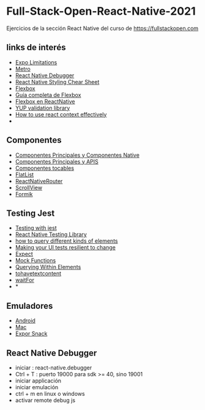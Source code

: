 # Full-Stack-Open-React-Native-2021
Ejercicios de la sección React Native  del curso de https://fullstackopen.com 

## links de interés
* [Expo Limitations](https://docs.expo.dev/introduction/why-not-expo/)
* [Metro](https://facebook.github.io/metro/)
* [React Native Debugger](https://docs.expo.dev/workflow/debugging/#react-native-debugger)
* [React Native Styling Chear Sheet](https://github.com/vhpoet/react-native-styling-cheat-sheet)
* [Flexbox](https://developer.mozilla.org/en-US/docs/Learn/CSS/CSS_layout/Flexbox)
* [Guía completa de Flexbox](https://css-tricks.com/snippets/css/a-guide-to-flexbox/)
* [Flexbox en ReactNative](https://reactnative.dev/docs/flexbox)
* [YUP validation library](https://github.com/jquense/yup)
* [How to use react context effectively](https://kentcdodds.com/blog/how-to-use-react-context-effectively)
* []()

## Componentes
* [Componentes Principales y Componentes Native](https://reactnative.dev/docs/intro-react-native-components)
* [Componentes Principales y APIS](https://reactnative.dev/docs/components-and-apis)
* [Componentes tocables](https://reactnative.dev/docs/handling-touches#touchables)
* [FlatList](https://reactnative.dev/docs/flatlist)
* [ReactNativeRouter](https://v5.reactrouter.com/native/guides/quick-start)
* [ScrollView](https://reactnative.dev/docs/scrollview)
* [Formik](https://formik.org/) 

## Testing Jest
* [Testing with jest](https://docs.expo.io/guides/testing-with-jest/) 
* [React Native Testing Library](https://callstack.github.io/react-native-testing-library/) 
* [how to query different kinds of elements](https://callstack.github.io/react-native-testing-library/docs/how-should-i-query/)
* [Making your UI tests resilient to change](https://kentcdodds.com/blog/making-your-ui-tests-resilient-to-change)
* [Expect](https://jestjs.io/docs/expect)
* [Mock Functions](https://jestjs.io/docs/mock-function-api)
* [Querying Within Elements](https://testing-library.com/docs/dom-testing-library/api-within/)
* [tohavetextcontent](https://github.com/testing-library/jest-native#tohavetextcontent)
* [waitFor](https://callstack.github.io/react-native-testing-library/docs/api/#waitfor)
* []()* []()

## Emuladores
* [Android](https://docs.expo.io/versions/v37.0.0/workflow/android-studio-emulator/)
* [Mac](https://docs.expo.io/versions/v37.0.0/workflow/ios-simulator/)
* [Expor Snack](https://snack.expo.io)

## React Native Debugger

- iniciar : react-native.debugger
- Ctrl + T : puerto 19000 para sdk >= 40, sino 19001 
- iniciar applicación
- iniciar emulación
- ctrl + m en linux o windows
- activar remote debug js

